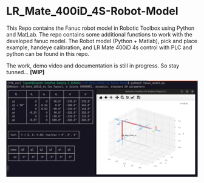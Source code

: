 # LR_Mate_400iD_4S-Robot-Model

This Repo contains the Fanuc robot model in Robotic Toolbox using Python and MatLab. The repo contains some additional functions to work with the developed fanuc model.
The Robot model (Python + Matlab), pick and place example, handeye calibration, and LR Mate 400iD 4s control with PLC and python can be found in this repo.

The work, demo video and documentation is still in progress. So stay tunned... **[WIP]**

![python_demo](./images/python_demo.png "Python model demo")